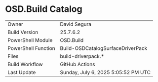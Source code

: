 ﻿# OSD.Build Catalog

| | |
|-|-|
| Owner | David Segura |
| Build Version | 25.7.6.2 |
| PowerShell Module | OSD.Build |
| PowerShell Function | Build-OSDCatalogSurfaceDriverPack |
| Files | build-driverpack.* |
| Build Workflow | GitHub Actions |
| Last Update | Sunday, July 6, 2025 5:05:52 PM UTC |
